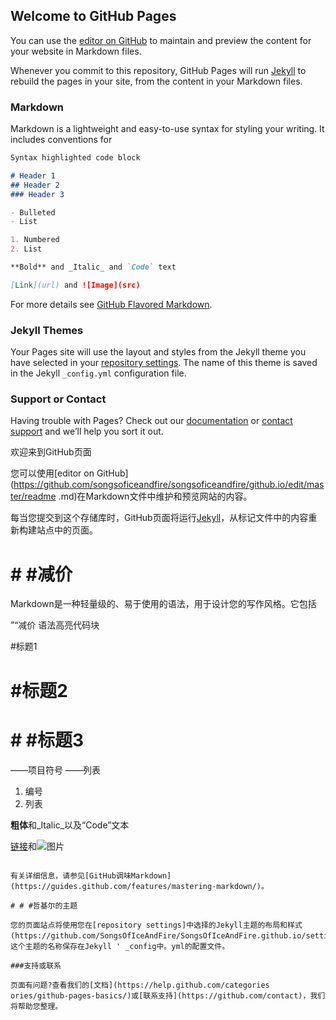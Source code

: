 

## Welcome to GitHub Pages

You can use the [editor on GitHub](https://github.com/SongsOfIceAndFire/SongsOfIceAndFire.github.io/edit/master/README.md) to maintain and preview the content for your website in Markdown files.

Whenever you commit to this repository, GitHub Pages will run [Jekyll](https://jekyllrb.com/) to rebuild the pages in your site, from the content in your Markdown files.

### Markdown

Markdown is a lightweight and easy-to-use syntax for styling your writing. It includes conventions for

```markdown
Syntax highlighted code block

# Header 1
## Header 2
### Header 3

- Bulleted
- List

1. Numbered
2. List

**Bold** and _Italic_ and `Code` text

[Link](url) and ![Image](src)
```

For more details see [GitHub Flavored Markdown](https://guides.github.com/features/mastering-markdown/).

### Jekyll Themes

Your Pages site will use the layout and styles from the Jekyll theme you have selected in your [repository settings](https://github.com/SongsOfIceAndFire/SongsOfIceAndFire.github.io/settings). The name of this theme is saved in the Jekyll `_config.yml` configuration file.

### Support or Contact

Having trouble with Pages? Check out our [documentation](https://help.github.com/categories/github-pages-basics/) or [contact support](https://github.com/contact) and we’ll help you sort it out.




欢迎来到GitHub页面

您可以使用[editor on GitHub](https://github.com/songsoficeandfire/songsoficeandfire/github.io/edit/master/readme .md)在Markdown文件中维护和预览网站的内容。

每当您提交到这个存储库时，GitHub页面将运行[Jekyll](https://jekyllrb.com/)，从标记文件中的内容重新构建站点中的页面。

# # #减价

Markdown是一种轻量级的、易于使用的语法，用于设计您的写作风格。它包括

”“减价
语法高亮代码块

#标题1
# #标题2
# # #标题3

——项目符号
——列表

1. 编号
2. 列表

**粗体**和_Italic_以及“Code”文本

[链接](url)和![图片](src)
```

有关详细信息，请参见[GitHub调味Markdown](https://guides.github.com/features/mastering-markdown/)。

# # #哲基尔的主题

您的页面站点将使用您在[repository settings]中选择的Jekyll主题的布局和样式(https://github.com/SongsOfIceAndFire/SongsOfIceAndFire.github.io/settings)。这个主题的名称保存在Jekyll ' _config中。yml的配置文件。

###支持或联系

页面有问题?查看我们的[文档](https://help.github.com/categories ories/github-pages-basics/)或[联系支持](https://github.com/contact)，我们将帮助您整理。




